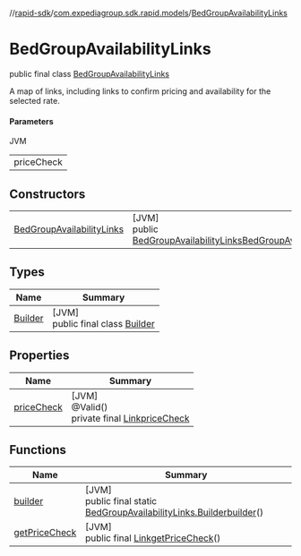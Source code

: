 //[rapid-sdk](../../../index.md)/[com.expediagroup.sdk.rapid.models](../index.md)/[BedGroupAvailabilityLinks](index.md)

# BedGroupAvailabilityLinks

public final class [BedGroupAvailabilityLinks](index.md)

A map of links, including links to confirm pricing and availability for the selected rate.

#### Parameters

JVM

| |
|---|
| priceCheck |

## Constructors

| | |
|---|---|
| [BedGroupAvailabilityLinks](-bed-group-availability-links.md) | [JVM]<br>public [BedGroupAvailabilityLinks](index.md)[BedGroupAvailabilityLinks](-bed-group-availability-links.md)([Link](../-link/index.md)priceCheck) |

## Types

| Name | Summary |
|---|---|
| [Builder](-builder/index.md) | [JVM]<br>public final class [Builder](-builder/index.md) |

## Properties

| Name | Summary |
|---|---|
| [priceCheck](index.md#1797166054%2FProperties%2F700308213) | [JVM]<br>@Valid()<br>private final [Link](../-link/index.md)[priceCheck](index.md#1797166054%2FProperties%2F700308213) |

## Functions

| Name | Summary |
|---|---|
| [builder](builder.md) | [JVM]<br>public final static [BedGroupAvailabilityLinks.Builder](-builder/index.md)[builder](builder.md)() |
| [getPriceCheck](get-price-check.md) | [JVM]<br>public final [Link](../-link/index.md)[getPriceCheck](get-price-check.md)() |
